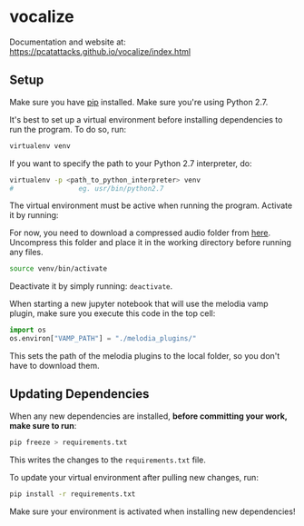# vocalize

Documentation and website at: https://pcatattacks.github.io/vocalize/index.html

## Setup

Make sure you have [pip](https://pip.pypa.io/en/stable/installing/) installed. Make sure you're using Python 2.7.

It's best to set up a virtual environment before installing dependencies to run the program. To do so, run:

```sh
virtualenv venv
```

If you want to specify the path to your Python 2.7 interpreter, do:

```sh
virtualenv -p <path_to_python_interpreter> venv
#                eg. usr/bin/python2.7
```

The virtual environment must be active when running the program. Activate it by running:

For now, you need to download a compressed audio folder from [here](https://drive.google.com/file/d/1mZwDNJIu21CaAo5-2-ITv7e-7oGCU6Gs/view?usp=sharing). Uncompress this folder and place it in the working directory before running any files.

```sh
source venv/bin/activate
```

Deactivate it by simply running: `deactivate`.

When starting a new jupyter notebook that will use the melodia vamp plugin, make sure you execute this code in the top cell:

```python
import os
os.environ["VAMP_PATH"] = "./melodia_plugins/"
```

This sets the path of the melodia plugins to the local folder, so you don't have to download them.

## Updating Dependencies

When any new dependencies are installed, **before committing your work, make sure to run**:

```sh
pip freeze > requirements.txt
```

This writes the changes to the `requirements.txt` file.

To update your virtual environment after pulling new changes, run:

```sh
pip install -r requirements.txt
```

Make sure your environment is activated when installing new dependencies!
